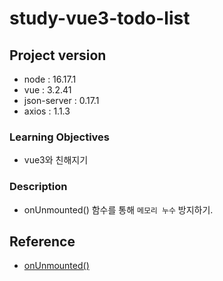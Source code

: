# study-vue3-todo-list

## Project version

- node : 16.17.1
- vue : 3.2.41
- json-server : 0.17.1
- axios : 1.1.3

### Learning Objectives

- vue3와 친해지기

### Description

- onUnmounted() 함수를 통해 `메모리 누수` 방지하기.


## Reference

- [onUnmounted()](https://vuejs.org/api/composition-api-lifecycle.html)